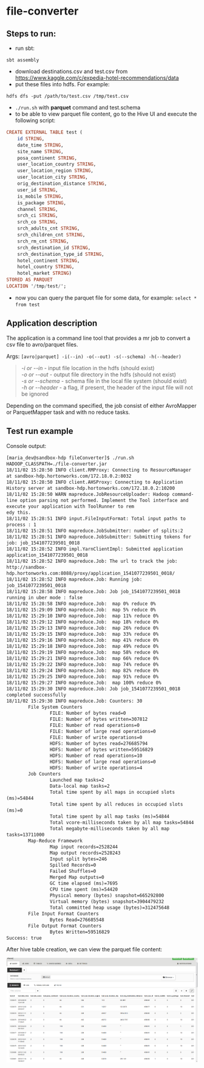 # file-converter

## Steps to run:

- run sbt:
```
sbt assembly
```
- download destinations.csv and test.csv from https://www.kaggle.com/c/expedia-hotel-recommendations/data
- put these files into hdfs. For example: 
```
hdfs dfs -put /path/to/test.csv /tmp/test.csv
```
- ```./run.sh``` with **parquet** command and test.schema
- to be able to view parquet file content, go to the Hive UI and execute the following script:
```haskell
CREATE EXTERNAL TABLE test (
	id STRING,
	date_time STRING,
	site_name STRING,
	posa_continent STRING,
	user_location_country STRING,
	user_location_region STRING,
	user_location_city STRING,
	orig_destination_distance STRING,
	user_id STRING,
	is_mobile STRING,
	is_package STRING,
	channel STRING,
	srch_ci STRING,
	srch_co STRING,
	srch_adults_cnt STRING,
	srch_children_cnt STRING,
	srch_rm_cnt STRING,
	srch_destination_id STRING,
	srch_destination_type_id STRING,
	hotel_continent STRING,
	hotel_country STRING,
	hotel_market STRING)
STORED AS PARQUET
LOCATION '/tmp/test/'; 
```
- now you can query the parquet file for some data, for example: ```select * from test```

## Application description

The application is a command line tool that provides a mr job to convert a csv file to avro/parquet files.

Args:
```[avro|parquet] -i(--in) -o(--out) -s(--schema) -h(--header)```

> *-i or --in* - input file location in the hdfs (should exist)<br>
*-o or --out* - output file directory in the hdfs (should not exist)<br>
*-s or --schema* - schema file in the local file system (should exist)<br>
*-h or --header* - a flag, if present, the header of the input file will not be ignored<br>

Depending on the command specified, the job consist of either AvroMapper or ParquetMapper task and with no reduce tasks.

## Test run example

Console output: 
```shell
[maria_dev@sandbox-hdp fileConverter]$ ./run.sh                                                                                                                                         
HADOOP_CLASSPATH=./file-converter.jar                                                                                                                                                   
18/11/02 15:28:50 INFO client.RMProxy: Connecting to ResourceManager at sandbox-hdp.hortonworks.com/172.18.0.2:8032                                                                     
18/11/02 15:28:50 INFO client.AHSProxy: Connecting to Application History server at sandbox-hdp.hortonworks.com/172.18.0.2:10200                                                        
18/11/02 15:28:50 WARN mapreduce.JobResourceUploader: Hadoop command-line option parsing not performed. Implement the Tool interface and execute your application with ToolRunner to rem
edy this.                                                                                                                                                                               
18/11/02 15:28:51 INFO input.FileInputFormat: Total input paths to process : 1                                                                                                          
18/11/02 15:28:51 INFO mapreduce.JobSubmitter: number of splits:2                                                                                                                       
18/11/02 15:28:51 INFO mapreduce.JobSubmitter: Submitting tokens for job: job_1541077239501_0018                                                                                        
18/11/02 15:28:52 INFO impl.YarnClientImpl: Submitted application application_1541077239501_0018                                                                                        
18/11/02 15:28:52 INFO mapreduce.Job: The url to track the job: http://sandbox-hdp.hortonworks.com:8088/proxy/application_1541077239501_0018/                                           
18/11/02 15:28:52 INFO mapreduce.Job: Running job: job_1541077239501_0018                                                                                                               
18/11/02 15:28:58 INFO mapreduce.Job: Job job_1541077239501_0018 running in uber mode : false                                                                                           
18/11/02 15:28:58 INFO mapreduce.Job:  map 0% reduce 0%                                                                                                                                 
18/11/02 15:29:09 INFO mapreduce.Job:  map 5% reduce 0%                                                                                                                                 
18/11/02 15:29:10 INFO mapreduce.Job:  map 11% reduce 0%                                                                                                                                
18/11/02 15:29:12 INFO mapreduce.Job:  map 18% reduce 0%                                                                                                                                
18/11/02 15:29:13 INFO mapreduce.Job:  map 26% reduce 0%                                                                                                                                
18/11/02 15:29:15 INFO mapreduce.Job:  map 33% reduce 0%                                                                                                                                
18/11/02 15:29:16 INFO mapreduce.Job:  map 41% reduce 0%                                                                                                                                
18/11/02 15:29:18 INFO mapreduce.Job:  map 49% reduce 0%                                                                                                                                
18/11/02 15:29:19 INFO mapreduce.Job:  map 58% reduce 0%                                                                                                                                
18/11/02 15:29:21 INFO mapreduce.Job:  map 66% reduce 0%                                                                                                                                
18/11/02 15:29:22 INFO mapreduce.Job:  map 74% reduce 0%                                                                                                                                
18/11/02 15:29:24 INFO mapreduce.Job:  map 82% reduce 0%                                                                                                                                
18/11/02 15:29:25 INFO mapreduce.Job:  map 91% reduce 0%                                                                                                                                
18/11/02 15:29:27 INFO mapreduce.Job:  map 100% reduce 0%                                                                                                                               
18/11/02 15:29:30 INFO mapreduce.Job: Job job_1541077239501_0018 completed successfully                                                                                                 
18/11/02 15:29:30 INFO mapreduce.Job: Counters: 30                                                                                                                                      
        File System Counters                                                                                                                                                            
                FILE: Number of bytes read=0                                                                                                                                            
                FILE: Number of bytes written=307812                                                                                                                                    
                FILE: Number of read operations=0                                                                                                                                       
                FILE: Number of large read operations=0                                                                                                                                 
                FILE: Number of write operations=0                                                                                                                                      
                HDFS: Number of bytes read=276685794                                                                                                                                    
                HDFS: Number of bytes written=59516829                                                                                                                                  
                HDFS: Number of read operations=10                                                                                                                                      
                HDFS: Number of large read operations=0                                                                                                                                 
                HDFS: Number of write operations=4                                                                                                                                      
        Job Counters                                                                                                                                                                    
                Launched map tasks=2                                                                                                                                                    
                Data-local map tasks=2                                                                                                                                                  
                Total time spent by all maps in occupied slots (ms)=54844                                                                                                               
                Total time spent by all reduces in occupied slots (ms)=0                                                                                                                
                Total time spent by all map tasks (ms)=54844                                                                                                                            
                Total vcore-milliseconds taken by all map tasks=54844                                                                                                                   
                Total megabyte-milliseconds taken by all map tasks=13711000                                                                                                             
        Map-Reduce Framework                                                                                                                                                            
                Map input records=2528244                                                                                                                                               
                Map output records=2528243                                                                                                                                              
                Input split bytes=246                                                                                                                                                   
                Spilled Records=0                                                                                                                                                       
                Failed Shuffles=0                                                                                                                                                       
                Merged Map outputs=0                                                                                                                                                    
                GC time elapsed (ms)=7695                                                                                                                                               
                CPU time spent (ms)=54420                                                                                                                                               
                Physical memory (bytes) snapshot=665292800                                                                                                                              
                Virtual memory (bytes) snapshot=3904479232                                                                                                                              
                Total committed heap usage (bytes)=312475648                                                                                                                            
        File Input Format Counters                                                                                                                                                      
                Bytes Read=276685548                                                                                                                                                    
        File Output Format Counters                                                                                                                                                     
                Bytes Written=59516829                                                                                                                                                  
Success: true                                                                                                                                                                           
```
After hive table creation, we can view the parquet file content:

![Parquet file content](./img/parquet_file_content.png "Parquet file content")
